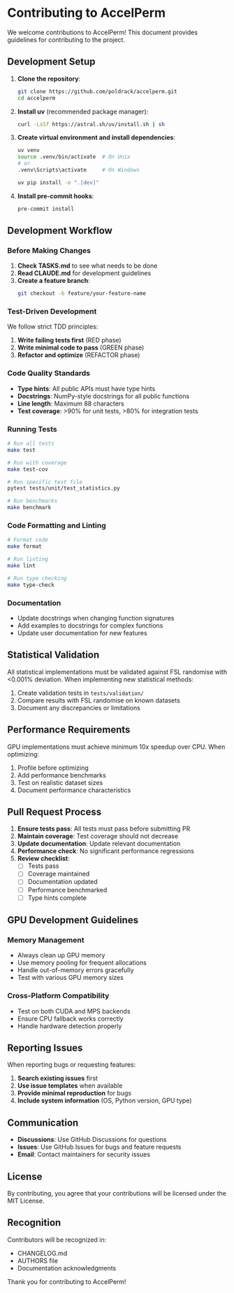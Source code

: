 # Contributing to AccelPerm

We welcome contributions to AccelPerm! This document provides guidelines for contributing to the project.

## Development Setup

1. **Clone the repository**:
   ```bash
   git clone https://github.com/poldrack/accelperm.git
   cd accelperm
   ```

2. **Install uv** (recommended package manager):
   ```bash
   curl -LsSf https://astral.sh/uv/install.sh | sh
   ```

3. **Create virtual environment and install dependencies**:
   ```bash
   uv venv
   source .venv/bin/activate  # On Unix
   # or
   .venv\Scripts\activate     # On Windows

   uv pip install -e ".[dev]"
   ```

4. **Install pre-commit hooks**:
   ```bash
   pre-commit install
   ```

## Development Workflow

### Before Making Changes

1. **Check TASKS.md** to see what needs to be done
2. **Read CLAUDE.md** for development guidelines
3. **Create a feature branch**:
   ```bash
   git checkout -b feature/your-feature-name
   ```

### Test-Driven Development

We follow strict TDD principles:

1. **Write failing tests first** (RED phase)
2. **Write minimal code to pass** (GREEN phase)
3. **Refactor and optimize** (REFACTOR phase)

### Code Quality Standards

- **Type hints**: All public APIs must have type hints
- **Docstrings**: NumPy-style docstrings for all public functions
- **Line length**: Maximum 88 characters
- **Test coverage**: >90% for unit tests, >80% for integration tests

### Running Tests

```bash
# Run all tests
make test

# Run with coverage
make test-cov

# Run specific test file
pytest tests/unit/test_statistics.py

# Run benchmarks
make benchmark
```

### Code Formatting and Linting

```bash
# Format code
make format

# Run linting
make lint

# Run type checking
make type-check
```

### Documentation

- Update docstrings when changing function signatures
- Add examples to docstrings for complex functions
- Update user documentation for new features

## Statistical Validation

All statistical implementations must be validated against FSL randomise with <0.001% deviation. When implementing new statistical methods:

1. Create validation tests in `tests/validation/`
2. Compare results with FSL randomise on known datasets
3. Document any discrepancies or limitations

## Performance Requirements

GPU implementations must achieve minimum 10x speedup over CPU. When optimizing:

1. Profile before optimizing
2. Add performance benchmarks
3. Test on realistic dataset sizes
4. Document performance characteristics

## Pull Request Process

1. **Ensure tests pass**: All tests must pass before submitting PR
2. **Maintain coverage**: Test coverage should not decrease
3. **Update documentation**: Update relevant documentation
4. **Performance check**: No significant performance regressions
5. **Review checklist**:
   - [ ] Tests pass
   - [ ] Coverage maintained
   - [ ] Documentation updated
   - [ ] Performance benchmarked
   - [ ] Type hints complete

## GPU Development Guidelines

### Memory Management
- Always clean up GPU memory
- Use memory pooling for frequent allocations
- Handle out-of-memory errors gracefully
- Test with various GPU memory sizes

### Cross-Platform Compatibility
- Test on both CUDA and MPS backends
- Ensure CPU fallback works correctly
- Handle hardware detection properly

## Reporting Issues

When reporting bugs or requesting features:

1. **Search existing issues** first
2. **Use issue templates** when available
3. **Provide minimal reproduction** for bugs
4. **Include system information** (OS, Python version, GPU type)

## Communication

- **Discussions**: Use GitHub Discussions for questions
- **Issues**: Use GitHub Issues for bugs and feature requests
- **Email**: Contact maintainers for security issues

## License

By contributing, you agree that your contributions will be licensed under the MIT License.

## Recognition

Contributors will be recognized in:
- CHANGELOG.md
- AUTHORS file
- Documentation acknowledgments

Thank you for contributing to AccelPerm!
